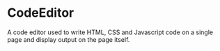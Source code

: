 # CodeEditor
A code editor used to write HTML, CSS and Javascript code on a single page and display output on the page itself.
